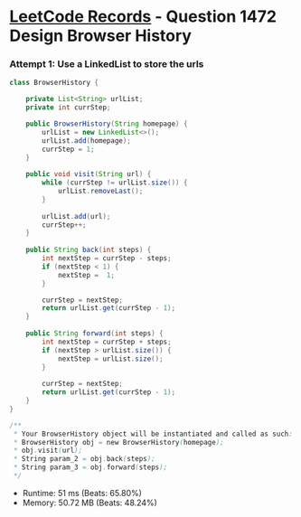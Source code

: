 # [LeetCode Records](../../README.md) - Question 1472 Design Browser History

### Attempt 1: Use a LinkedList to store the urls
```java
class BrowserHistory {

    private List<String> urlList;
    private int currStep;

    public BrowserHistory(String homepage) {
        urlList = new LinkedList<>();
        urlList.add(homepage);
        currStep = 1;
    }
    
    public void visit(String url) {
        while (currStep != urlList.size()) {
            urlList.removeLast();
        }
        
        urlList.add(url);
        currStep++;
    }
    
    public String back(int steps) {
        int nextStep = currStep - steps;
        if (nextStep < 1) {
            nextStep =  1;
        }

        currStep = nextStep;
        return urlList.get(currStep - 1);
    }
    
    public String forward(int steps) {
        int nextStep = currStep + steps;
        if (nextStep > urlList.size()) {
            nextStep = urlList.size();
        }
        
        currStep = nextStep;
        return urlList.get(currStep - 1);
    }
}

/**
 * Your BrowserHistory object will be instantiated and called as such:
 * BrowserHistory obj = new BrowserHistory(homepage);
 * obj.visit(url);
 * String param_2 = obj.back(steps);
 * String param_3 = obj.forward(steps);
 */
```
- Runtime: 51 ms (Beats: 65.80%)
- Memory: 50.72 MB (Beats: 48.24%)

<br>
